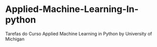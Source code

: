 # Applied-Machine-Learning-In-python

Tarefas do Curso Applied Machine Learning in Python by University of Michigan
